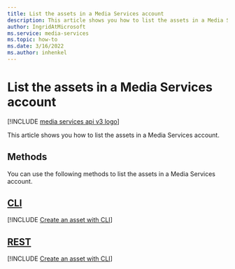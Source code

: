```yaml
---
title: List the assets in a Media Services account
description: This article shows you how to list the assets in a Media Services account.
author: IngridAtMicrosoft
ms.service: media-services
ms.topic: how-to
ms.date: 3/16/2022
ms.author: inhenkel
---
```


# List the assets in a Media Services account

[!INCLUDE [media services api v3 logo](./includes/v3-hr.md)]

This article shows you how to list the assets in a Media Services account.

## Methods

You can use the following methods to list the assets in a Media Services account.

## [CLI](#tab/cli/)

[!INCLUDE [Create an asset with CLI](./includes/task-list-assets-cli.md)]

## [REST](#tab/rest/)

[!INCLUDE [Create an asset with CLI](./includes/task-list-assets-rest.md)]